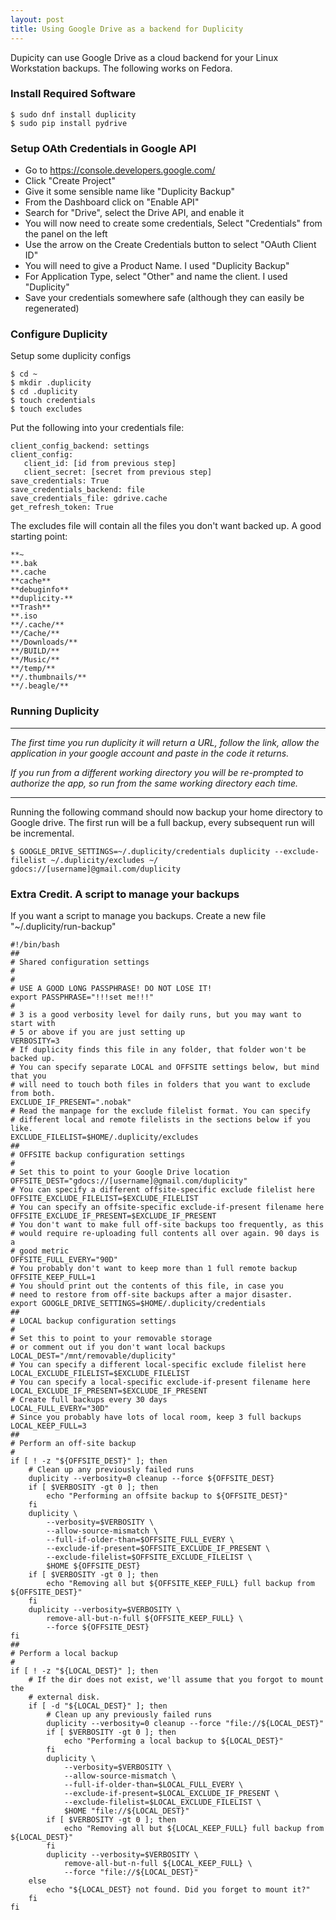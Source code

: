 ```yaml
---
layout: post
title: Using Google Drive as a backend for Duplicity
---
```


Dupicity can use Google Drive as a cloud backend for your Linux Workstation backups. The following works on Fedora.

### Install Required Software

```shell
$ sudo dnf install duplicity
$ sudo pip install pydrive
```

### Setup OAth Credentials in Google API
* Go to https://console.developers.google.com/
* Click "Create Project"
* Give it some sensible name like "Duplicity Backup"
* From the Dashboard click on "Enable API"
* Search for "Drive", select the Drive API, and enable it
* You will now need to create some credentials, Select "Credentials" from the panel on the left
* Use the arrow on the Create Credentials button to select "OAuth Client ID"
* You will need to give a Product Name. I used "Duplicity Backup"
* For Application Type, select "Other" and name the client. I used "Duplicity"
* Save your credentials somewhere safe (although they can easily be regenerated)

### Configure Duplicity
Setup some duplicity configs
```shell
$ cd ~
$ mkdir .duplicity
$ cd .duplicity
$ touch credentials
$ touch excludes
```

Put the following into your credentials file:
```
client_config_backend: settings
client_config:
   client_id: [id from previous step]
   client_secret: [secret from previous step]
save_credentials: True
save_credentials_backend: file
save_credentials_file: gdrive.cache
get_refresh_token: True
```

The excludes file will contain all the files you don't want backed up.
A good starting point:
```
**~
**.bak
**.cache
**cache**
**debuginfo**
**duplicity-**
**Trash**
**.iso
**/.cache/**
**/Cache/**
**/Downloads/**
**/BUILD/**
**/Music/**
**/temp/**
**/.thumbnails/**
**/.beagle/**
```

### Running Duplicity
---
_The first time you run duplicity it will return a URL, follow the link,
allow the application in your google account and paste in the code it returns._

_If you run from a different working directory you will be re-prompted to
authorize the app, so run from the same working directory each time._

---

Running the following command should now backup your home directory to Google
drive. The first run will be a full backup, every subsequent run will be incremental.

```shell
$ GOOGLE_DRIVE_SETTINGS=~/.duplicity/credentials duplicity --exclude-filelist ~/.duplicity/excludes ~/ gdocs://[username]@gmail.com/duplicity

```

### Extra Credit. A script to manage your backups
If you want a script to manage you backups. Create a new file "~/.duplicity/run-backup"
```shell
#!/bin/bash
##
# Shared configuration settings
#
#
# USE A GOOD LONG PASSPHRASE! DO NOT LOSE IT!
export PASSPHRASE="!!!set me!!!"
#
# 3 is a good verbosity level for daily runs, but you may want to start with
# 5 or above if you are just setting up
VERBOSITY=3
# If duplicity finds this file in any folder, that folder won't be backed up.
# You can specify separate LOCAL and OFFSITE settings below, but mind that you
# will need to touch both files in folders that you want to exclude from both.
EXCLUDE_IF_PRESENT=".nobak"
# Read the manpage for the exclude filelist format. You can specify
# different local and remote filelists in the sections below if you like.
EXCLUDE_FILELIST=$HOME/.duplicity/excludes
##
# OFFSITE backup configuration settings
#
# Set this to point to your Google Drive location
OFFSITE_DEST="gdocs://[username]@gmail.com/duplicity"
# You can specify a different offsite-specific exclude filelist here
OFFSITE_EXCLUDE_FILELIST=$EXCLUDE_FILELIST
# You can specify an offsite-specific exclude-if-present filename here
OFFSITE_EXCLUDE_IF_PRESENT=$EXCLUDE_IF_PRESENT
# You don't want to make full off-site backups too frequently, as this
# would require re-uploading full contents all over again. 90 days is a
# good metric
OFFSITE_FULL_EVERY="90D"
# You probably don't want to keep more than 1 full remote backup
OFFSITE_KEEP_FULL=1
# You should print out the contents of this file, in case you
# need to restore from off-site backups after a major disaster.
export GOOGLE_DRIVE_SETTINGS=$HOME/.duplicity/credentials
##
# LOCAL backup configuration settings
#
# Set this to point to your removable storage
# or comment out if you don't want local backups
LOCAL_DEST="/mnt/removable/duplicity"
# You can specify a different local-specific exclude filelist here
LOCAL_EXCLUDE_FILELIST=$EXCLUDE_FILELIST
# You can specify a local-specific exclude-if-present filename here
LOCAL_EXCLUDE_IF_PRESENT=$EXCLUDE_IF_PRESENT
# Create full backups every 30 days
LOCAL_FULL_EVERY="30D"
# Since you probably have lots of local room, keep 3 full backups
LOCAL_KEEP_FULL=3
##
# Perform an off-site backup
#
if [ ! -z "${OFFSITE_DEST}" ]; then
    # Clean up any previously failed runs
    duplicity --verbosity=0 cleanup --force ${OFFSITE_DEST}
    if [ $VERBOSITY -gt 0 ]; then
        echo "Performing an offsite backup to ${OFFSITE_DEST}"
    fi
    duplicity \
        --verbosity=$VERBOSITY \
        --allow-source-mismatch \
        --full-if-older-than=$OFFSITE_FULL_EVERY \
        --exclude-if-present=$OFFSITE_EXCLUDE_IF_PRESENT \
        --exclude-filelist=$OFFSITE_EXCLUDE_FILELIST \
        $HOME ${OFFSITE_DEST}
    if [ $VERBOSITY -gt 0 ]; then
        echo "Removing all but ${OFFSITE_KEEP_FULL} full backup from ${OFFSITE_DEST}"
    fi
    duplicity --verbosity=$VERBOSITY \
        remove-all-but-n-full ${OFFSITE_KEEP_FULL} \
        --force ${OFFSITE_DEST}
fi
##
# Perform a local backup
#
if [ ! -z "${LOCAL_DEST}" ]; then
    # If the dir does not exist, we'll assume that you forgot to mount the
    # external disk.
    if [ -d "${LOCAL_DEST}" ]; then
        # Clean up any previously failed runs
        duplicity --verbosity=0 cleanup --force "file://${LOCAL_DEST}"
        if [ $VERBOSITY -gt 0 ]; then
            echo "Performing a local backup to ${LOCAL_DEST}"
        fi
        duplicity \
            --verbosity=$VERBOSITY \
            --allow-source-mismatch \
            --full-if-older-than=$LOCAL_FULL_EVERY \
            --exclude-if-present=$LOCAL_EXCLUDE_IF_PRESENT \
            --exclude-filelist=$LOCAL_EXCLUDE_FILELIST \
            $HOME "file://${LOCAL_DEST}"
        if [ $VERBOSITY -gt 0 ]; then
            echo "Removing all but ${LOCAL_KEEP_FULL} full backup from ${LOCAL_DEST}"
        fi
        duplicity --verbosity=$VERBOSITY \
            remove-all-but-n-full ${LOCAL_KEEP_FULL} \
            --force "file://${LOCAL_DEST}"
    else
        echo "${LOCAL_DEST} not found. Did you forget to mount it?"
    fi
fi
```

